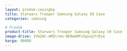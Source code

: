 ```yaml
---
layout: produk-casinghp
title: Starwars Trooper Samsung Galaxy S9 Case
categories: samsung

# Produk
product-title: Starwars Trooper Samsung Galaxy S9 Case
image-drive: 1Vm2AC-mMZcrmn-NENwbMFzGgva2YrDze
harga: 90000
---
```


